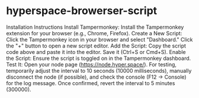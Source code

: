 # hyperspace-browerser-script

Installation Instructions
Install Tampermonkey:
Install the Tampermonkey extension for your browser (e.g., Chrome, Firefox).
Create a New Script:
Click the Tampermonkey icon in your browser and select "Dashboard."
Click the "+" button to open a new script editor.
Add the Script:
Copy the script code above and paste it into the editor.
Save it (Ctrl+S or Cmd+S).
Enable the Script:
Ensure the script is toggled on in the Tampermonkey dashboard.
Test It:
Open your node page (https://node.hyper.space/).
For testing, temporarily adjust the interval to 10 seconds (10000 milliseconds), manually disconnect the node (if possible), and check the console (F12 → Console) for the log message.
Once confirmed, revert the interval to 5 minutes (300000).

